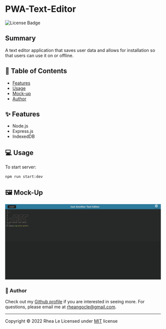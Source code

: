 # PWA-Text-Editor

![License Badge](https://img.shields.io/github/license/mmeii/workout-tracker)

## Summary

A text editor application that saves user data and allows for installation so that users can use it on or offline.

## 📃 Table of Contents

* [Features](#features)
* [Usage](#usage)
* [Mock-up](#mock-up)
* [Author](#author)

## ✨ Features

* Node.js
* Express.js
* IndexedDB

## 💻 Usage

To start server:
```
npm run start:dev
```

## 🖼 Mock-Up

![Screenshot of working text editor application](/assets/Capture.PNG)


### 👋 Author

Check out my [Github profile](https://github.com/rheangocle) if you are interested in seeing more. For questions, please email me at rheangocle@gmail.com.

---
Copyright © 2022 Rhea Le
Licensed under [MIT](License) license

